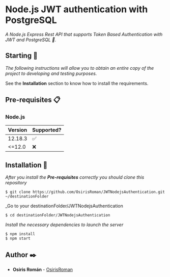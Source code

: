 # Node.js JWT authentication with PostgreSQL

_A Node.js Express Rest API that supports Token Based Authentication with JWT and PostgreSQL 🎉._

## Starting 🚀

_The following instructions will allow you to obtain an entire copy of the project to developing and testing purposes._

See the **Installation** section to know how to install the requirements.

## Pre-requisites 📋

### Node.js

| Version | Supported?         |
| ------- | ------------------ |
| 12.18.3 | :white_check_mark: |
| <=12.0  | :x:                |

## Installation 🔧

_After you install the **Pre-requisites** correctly you should clone this repository_

```
$ git clone https://github.com/OsirisRoman/JWTNodejsAuthentication.git ~/destinationFolder
```

\_Go to your destinationFolder/JWTNodejsAuthentication

```
$ cd destinationFolder/JWTNodejsAuthentication
```

_Install the necessary dependencies to launch the server_

```
$ npm install
$ npm start
```

## Author ✒️

-   **Osiris Román** - [OsirisRoman](https://github.com/OsirisRoman)

